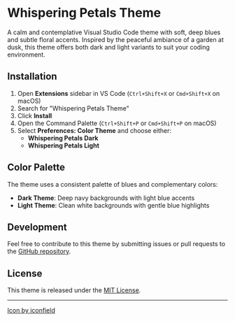 # Whispering Petals Theme

A calm and contemplative Visual Studio Code theme with soft, deep blues and subtle floral accents. Inspired by the peaceful ambiance of a garden at dusk, this theme offers both dark and light variants to suit your coding environment.

## Installation

1. Open **Extensions** sidebar in VS Code (`Ctrl+Shift+X` or `Cmd+Shift+X` on macOS)
2. Search for "Whispering Petals Theme"
3. Click **Install**
4. Open the Command Palette (`Ctrl+Shift+P` or `Cmd+Shift+P` on macOS)
5. Select **Preferences: Color Theme** and choose either:
   - **Whispering Petals Dark**
   - **Whispering Petals Light**

## Color Palette

The theme uses a consistent palette of blues and complementary colors:

- **Dark Theme**: Deep navy backgrounds with light blue accents
- **Light Theme**: Clean white backgrounds with gentle blue highlights

## Development

Feel free to contribute to this theme by submitting issues or pull requests to the [GitHub repository](https://github.com/daitsuku/daitsuku-whispering-petals-theme).

## License

This theme is released under the [MIT License](LICENSE).

---

[Icon by iconfield](https://www.freepik.com/icon/golden-pothos_9865024)